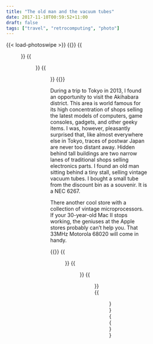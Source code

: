 ```yaml
---
title: "The old man and the vacuum tubes"
date: 2017-11-10T00:59:52+11:00
draft: false
tags: ["travel", "retrocomputing", "photo"]
---
```

{{< load-photoswipe >}}
{{<gallery>}}
  {{<figure link="blog/akihabara/aki1.jpeg">}}
  {{<figure link="blog/akihabara/aki2.jpeg">}}
  {{<figure link="blog/akihabara/aki3.jpeg">}}
{{</gallery>}}

During a trip to Tokyo in 2013, I found an opportunity to visit the Akihabara district. This area is world famous for its high concentration of shops selling the latest models of computers, game consoles, gadgets, and other geeky items. I was, however, pleasantly surprised that, like almost everywhere else in Tokyo, traces of postwar Japan are never too distant away. Hidden behind tall buildings are two narrow lanes of traditional shops selling electronics parts. I found an old man sitting behind a tiny stall, selling vintage vacuum tubes. I bought a small tube from the discount bin as a souvenir. It is a NEC 6267.

There another cool store with a collection of vintage microprocessors. If your 30-year-old Mac II stops working, the geniuses at the Apple stores probably can’t help you. That 33MHz Motorola 68020 will come in handy.

{{<gallery>}}
  {{<figure link="blog/akihabara/aki4.jpeg">}}
  {{<figure link="blog/akihabara/aki5.jpeg">}}
  {{<figure link="blog/akihabara/aki6.jpeg">}}
  {{<figure link="blog/akihabara/aki7.jpeg">}}
{{</gallery>}}
